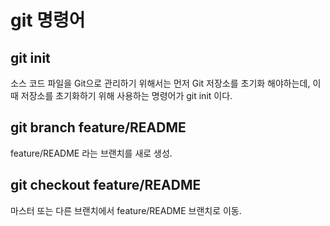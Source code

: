 git 명령어
=========

git init
--------
소스 코드 파일을 Git으로 관리하기 위해서는 먼저 Git 저장소를 초기화 해야하는데, 이 때 저장소를 초기화하기 위해 사용하는 명령어가 git init 이다.

git branch feature/README
-----------------------------
feature/README 라는 브랜치를 새로 생성.

git checkout feature/README
---------------------------
마스터 또는 다른 브랜치에서 feature/README 브랜치로 이동.
